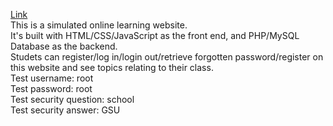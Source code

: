 <a href="http://codd.cs.gsu.edu/~hkuo2/Assignment3/login.php">Link</a><br/>
This is a simulated online learning website.<br/>
It's built with HTML/CSS/JavaScript as the front end, and PHP/MySQL Database as the backend.<br/>
Studets can register/log in/login out/retrieve forgotten password/register on this website and see topics relating to their class.<br/>
Test username: root<br/>
Test password: root<br/>
Test security question: school<br/>
Test security answer: GSU
